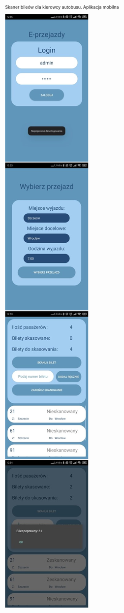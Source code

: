 Skaner bileów dla kierowcy autobusu.
Aplikacja mobilna

<p>
<img src="photo1.jpg">
<img src="photo2.jpg">
<img src="photo3.jpg">
<img src="photo4.jpg">
</p>
